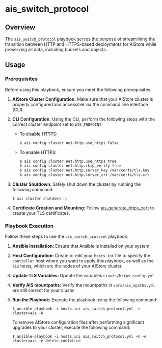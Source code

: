 # ais_switch_protocol

## Overview

The `ais_switch_protocol` playbook serves the purpose of streamlining the transition between HTTP and HTTPS-based deployments for AIStore while preserving all data, including buckets and objects.

## Usage

### Prerequisites

Before using this playbook, ensure you meet the following prerequisites:

1. **AIStore Cluster Configuration:** Make sure that your AIStore cluster is properly configured and accessible via the command line interface (CLI).

2. **CLI Configuration:** Using the CLI, perform the following steps with the correct cluster endpoint set to `AIS_ENDPOINT`:

   - To disable HTTPS:
     ```bash
     $ ais config cluster net.http.use_https false
     ```

   - To enable HTTPS:
     ```bash
     $ ais config cluster net.http.use_https true
     $ ais config cluster net.http.skip_verify true
     $ ais config cluster net.http.server_key /var/certs/tls.key
     $ ais config cluster net.http.server_crt /var/certs/tls.crt
     ```

3. **Cluster Shutdown:** Safely shut down the cluster by running the following command:
   ```bash
   $ ais cluster shutdown -y
   ```

4. **Certificate Creation and Mounting:** Follow [ais_generate_https_cert](ais_generate_https_cert.md) to create your TLS certificates.

### Playbook Execution

Follow these steps to use the `ais_switch_protocol` playbook:

1. **Ansible Installation:** Ensure that Ansible is installed on your system.

2. **Host Configuration:** Create or edit your `hosts.ini` file to specify the `controller` host where you want to apply this playbook, as well as the `ais` hosts, which are the nodes of your AIStore cluster.

3. **Update TLS Variables:** Update the variables in `vars/https_config.yml`

4. **Verify AIS mountpaths:** Verify the mountpaths in `vars/ais_mpaths.yml` are still correct for your cluster

5. **Run the Playbook:** Execute the playbook using the following command:
   ```console
   $ ansible-playbook -i hosts.ini ais_switch_protocol.yml -e cluster=ais -K
   ```

   To remove AIStore configuration files after performing significant upgrades to your cluster, execute the following command:
   
   ```console
   $ ansible-playbook -i hosts.ini ais_switch_protocol.yml -K -e cluster=ais -e delete_conf=true
   ```